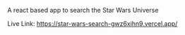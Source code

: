 A react based app to search the Star Wars Universe

Live Link:
https://star-wars-search-gwz6xihn9.vercel.app/
